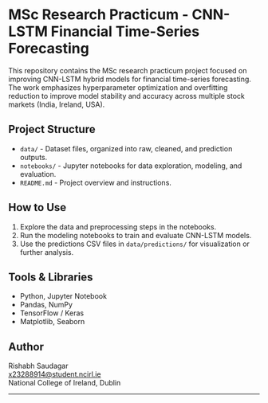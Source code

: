 # MSc Research Practicum - CNN-LSTM Financial Time-Series Forecasting

This repository contains the MSc research practicum project focused on improving CNN-LSTM hybrid models for financial time-series forecasting. The work emphasizes hyperparameter optimization and overfitting reduction to improve model stability and accuracy across multiple stock markets (India, Ireland, USA).

## Project Structure

- `data/` - Dataset files, organized into raw, cleaned, and prediction outputs.
- `notebooks/` - Jupyter notebooks for data exploration, modeling, and evaluation.
- `README.md` - Project overview and instructions.

## How to Use

1. Explore the data and preprocessing steps in the notebooks.
2. Run the modeling notebooks to train and evaluate CNN-LSTM models.
3. Use the predictions CSV files in `data/predictions/` for visualization or further analysis.

## Tools & Libraries

- Python, Jupyter Notebook
- Pandas, NumPy
- TensorFlow / Keras
- Matplotlib, Seaborn

## Author

Rishabh Saudagar  
x23288914@student.ncirl.ie  
National College of Ireland, Dublin

---
